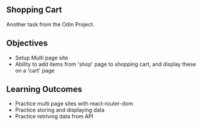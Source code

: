 ## Shopping Cart

Another task from the Odin Project.

## Objectives
* Setup Multi page site
* Ability to add items from 'shop' page to shopping cart, and display these on a 'cart' page

## Learning Outcomes
* Practice multi page sites with react-router-dom
* Practice storing and displaying data 
* Practice retriving data from API